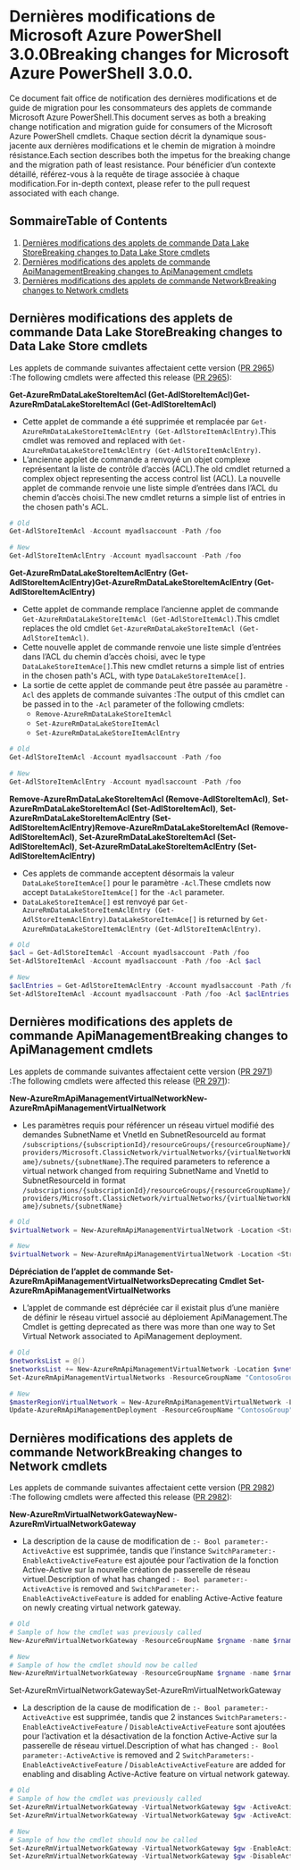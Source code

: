# <a name="breaking-changes-for-microsoft-azure-powershell-300"></a><span data-ttu-id="3a503-101">Dernières modifications de Microsoft Azure PowerShell 3.0.0</span><span class="sxs-lookup"><span data-stu-id="3a503-101">Breaking changes for Microsoft Azure PowerShell 3.0.0.</span></span>

<span data-ttu-id="3a503-102">Ce document fait office de notification des dernières modifications et de guide de migration pour les consommateurs des applets de commande Microsoft Azure PowerShell.</span><span class="sxs-lookup"><span data-stu-id="3a503-102">This document serves as both a breaking change notification and migration guide for consumers of the Microsoft Azure PowerShell cmdlets.</span></span>  <span data-ttu-id="3a503-103">Chaque section décrit la dynamique sous-jacente aux dernières modifications et le chemin de migration à moindre résistance.</span><span class="sxs-lookup"><span data-stu-id="3a503-103">Each section describes both the impetus for the breaking change and the migration path of least resistance.</span></span>  <span data-ttu-id="3a503-104">Pour bénéficier d’un contexte détaillé, référez-vous à la requête de tirage associée à chaque modification.</span><span class="sxs-lookup"><span data-stu-id="3a503-104">For in-depth context, please refer to the pull request associated with each change.</span></span>

## <a name="table-of-contents"></a><span data-ttu-id="3a503-105">Sommaire</span><span class="sxs-lookup"><span data-stu-id="3a503-105">Table of Contents</span></span>
1. [<span data-ttu-id="3a503-106">Dernières modifications des applets de commande Data Lake Store</span><span class="sxs-lookup"><span data-stu-id="3a503-106">Breaking changes to Data Lake Store cmdlets</span></span>](#breaking-changes-to-data-lake-store-cmdlets)
2. [<span data-ttu-id="3a503-107">Dernières modifications des applets de commande ApiManagement</span><span class="sxs-lookup"><span data-stu-id="3a503-107">Breaking changes to ApiManagement cmdlets</span></span>](#breaking-changes-to-apimanagement-cmdlets)
3. [<span data-ttu-id="3a503-108">Dernières modifications des applets de commande Network</span><span class="sxs-lookup"><span data-stu-id="3a503-108">Breaking changes to Network cmdlets</span></span>](#breaking-changes-to-network-cmdlets)

## <a name="breaking-changes-to-data-lake-store-cmdlets"></a><span data-ttu-id="3a503-109">Dernières modifications des applets de commande Data Lake Store</span><span class="sxs-lookup"><span data-stu-id="3a503-109">Breaking changes to Data Lake Store cmdlets</span></span>

<span data-ttu-id="3a503-110">Les applets de commande suivantes affectaient cette version ([PR 2965](https://github.com/Azure/azure-powershell/pull/2965)) :</span><span class="sxs-lookup"><span data-stu-id="3a503-110">The following cmdlets were affected this release ([PR 2965](https://github.com/Azure/azure-powershell/pull/2965)):</span></span>

<span data-ttu-id="3a503-111">**Get-AzureRmDataLakeStoreItemAcl (Get-AdlStoreItemAcl)**</span><span class="sxs-lookup"><span data-stu-id="3a503-111">**Get-AzureRmDataLakeStoreItemAcl (Get-AdlStoreItemAcl)**</span></span>
- <span data-ttu-id="3a503-112">Cette applet de commande a été supprimée et remplacée par ``Get-AzureRmDataLakeStoreItemAclEntry (Get-AdlStoreItemAclEntry)``.</span><span class="sxs-lookup"><span data-stu-id="3a503-112">This cmdlet was removed and replaced with ``Get-AzureRmDataLakeStoreItemAclEntry (Get-AdlStoreItemAclEntry)``.</span></span>
- <span data-ttu-id="3a503-113">L’ancienne applet de commande a renvoyé un objet complexe représentant la liste de contrôle d’accès (ACL).</span><span class="sxs-lookup"><span data-stu-id="3a503-113">The old cmdlet returned a complex object representing the access control list (ACL).</span></span> <span data-ttu-id="3a503-114">La nouvelle applet de commande renvoie une liste simple d’entrées dans l’ACL du chemin d’accès choisi.</span><span class="sxs-lookup"><span data-stu-id="3a503-114">The new cmdlet returns a simple list of entries in the chosen path's ACL.</span></span>

```powershell
# Old
Get-AdlStoreItemAcl -Account myadlsaccount -Path /foo

# New
Get-AdlStoreItemAclEntry -Account myadlsaccount -Path /foo
```

<span data-ttu-id="3a503-115">**Get-AzureRmDataLakeStoreItemAclEntry (Get-AdlStoreItemAclEntry)**</span><span class="sxs-lookup"><span data-stu-id="3a503-115">**Get-AzureRmDataLakeStoreItemAclEntry (Get-AdlStoreItemAclEntry)**</span></span>
- <span data-ttu-id="3a503-116">Cette applet de commande remplace l’ancienne applet de commande ``Get-AzureRmDataLakeStoreItemAcl (Get-AdlStoreItemAcl)``.</span><span class="sxs-lookup"><span data-stu-id="3a503-116">This cmdlet replaces the old cmdlet ``Get-AzureRmDataLakeStoreItemAcl (Get-AdlStoreItemAcl)``.</span></span>
- <span data-ttu-id="3a503-117">Cette nouvelle applet de commande renvoie une liste simple d’entrées dans l’ACL du chemin d’accès choisi, avec le type ``DataLakeStoreItemAce[]``.</span><span class="sxs-lookup"><span data-stu-id="3a503-117">This new cmdlet returns a simple list of entries in the chosen path's ACL, with type ``DataLakeStoreItemAce[]``.</span></span>
- <span data-ttu-id="3a503-118">La sortie de cette applet de commande peut être passée au paramètre ``-Acl`` des applets de commande suivantes :</span><span class="sxs-lookup"><span data-stu-id="3a503-118">The output of this cmdlet can be passed in to the ``-Acl`` parameter of the following cmdlets:</span></span>
   - ``Remove-AzureRmDataLakeStoreItemAcl``
   - ``Set-AzureRmDataLakeStoreItemAcl``
   - ``Set-AzureRmDataLakeStoreItemAclEntry``

```powershell
# Old
Get-AdlStoreItemAcl -Account myadlsaccount -Path /foo

# New
Get-AdlStoreItemAclEntry -Account myadlsaccount -Path /foo
```

<span data-ttu-id="3a503-119">**Remove-AzureRmDataLakeStoreItemAcl (Remove-AdlStoreItemAcl)**, **Set-AzureRmDataLakeStoreItemAcl (Set-AdlStoreItemAcl)**, **Set-AzureRmDataLakeStoreItemAclEntry (Set-AdlStoreItemAclEntry)**</span><span class="sxs-lookup"><span data-stu-id="3a503-119">**Remove-AzureRmDataLakeStoreItemAcl (Remove-AdlStoreItemAcl)**, **Set-AzureRmDataLakeStoreItemAcl (Set-AdlStoreItemAcl)**, **Set-AzureRmDataLakeStoreItemAclEntry (Set-AdlStoreItemAclEntry)**</span></span>
- <span data-ttu-id="3a503-120">Ces applets de commande acceptent désormais la valeur ``DataLakeStoreItemAce[]`` pour le paramètre ``-Acl``.</span><span class="sxs-lookup"><span data-stu-id="3a503-120">These cmdlets now accept ``DataLakeStoreItemAce[]`` for the ``-Acl`` parameter.</span></span>
- <span data-ttu-id="3a503-121">``DataLakeStoreItemAce[]`` est renvoyé par ``Get-AzureRmDataLakeStoreItemAclEntry (Get-AdlStoreItemAclEntry)``.</span><span class="sxs-lookup"><span data-stu-id="3a503-121">``DataLakeStoreItemAce[]`` is returned by ``Get-AzureRmDataLakeStoreItemAclEntry (Get-AdlStoreItemAclEntry)``.</span></span>

```powershell
# Old
$acl = Get-AdlStoreItemAcl -Account myadlsaccount -Path /foo
Set-AdlStoreItemAcl -Account myadlsaccount -Path /foo -Acl $acl

# New
$aclEntries = Get-AdlStoreItemAclEntry -Account myadlsaccount -Path /foo
Set-AdlStoreItemAcl -Account myadlsaccount -Path /foo -Acl $aclEntries
```

## <a name="breaking-changes-to-apimanagement-cmdlets"></a><span data-ttu-id="3a503-122">Dernières modifications des applets de commande ApiManagement</span><span class="sxs-lookup"><span data-stu-id="3a503-122">Breaking changes to ApiManagement cmdlets</span></span>

<span data-ttu-id="3a503-123">Les applets de commande suivantes affectaient cette version ([PR 2971](https://github.com/Azure/azure-powershell/pull/2971)) :</span><span class="sxs-lookup"><span data-stu-id="3a503-123">The following cmdlets were affected this release ([PR 2971](https://github.com/Azure/azure-powershell/pull/2971)):</span></span>

<span data-ttu-id="3a503-124">**New-AzureRmApiManagementVirtualNetwork**</span><span class="sxs-lookup"><span data-stu-id="3a503-124">**New-AzureRmApiManagementVirtualNetwork**</span></span>
- <span data-ttu-id="3a503-125">Les paramètres requis pour référencer un réseau virtuel modifié des demandes SubnetName et VnetId en SubnetResourceId au format ``/subscriptions/{subscriptionId}/resourceGroups/{resourceGroupName}/providers/Microsoft.ClassicNetwork/virtualNetworks/{virtualNetworkName}/subnets/{subnetName}``.</span><span class="sxs-lookup"><span data-stu-id="3a503-125">The required parameters to reference a virtual network changed from requiring SubnetName and VnetId to SubnetResourceId in format ``/subscriptions/{subscriptionId}/resourceGroups/{resourceGroupName}/providers/Microsoft.ClassicNetwork/virtualNetworks/{virtualNetworkName}/subnets/{subnetName}``</span></span>

```powershell
# Old
$virtualNetwork = New-AzureRmApiManagementVirtualNetwork -Location <String> -SubnetName <String> -VnetId <Guid>

# New
$virtualNetwork = New-AzureRmApiManagementVirtualNetwork -Location <String> -SubnetResourceId <String>

```

<span data-ttu-id="3a503-126">**Dépréciation de l’applet de commande Set-AzureRmApiManagementVirtualNetworks**</span><span class="sxs-lookup"><span data-stu-id="3a503-126">**Deprecating Cmdlet Set-AzureRmApiManagementVirtualNetworks**</span></span>
- <span data-ttu-id="3a503-127">L’applet de commande est dépréciée car il existait plus d’une manière de définir le réseau virtuel associé au déploiement ApiManagement.</span><span class="sxs-lookup"><span data-stu-id="3a503-127">The Cmdlet is getting deprecated as there was more than one way to Set Virtual Network associated to ApiManagement deployment.</span></span>

```powershell
# Old
$networksList = @()
$networksList += New-AzureRmApiManagementVirtualNetwork -Location $vnetLocation -VnetId $vnetId -SubnetName $subnetName
Set-AzureRmApiManagementVirtualNetworks -ResourceGroupName "ContosoGroup" -Name "ContosoApi" -VirtualNetworks $networksList

# New
$masterRegionVirtualNetwork = New-AzureRmApiManagementVirtualNetwork -Location <String> -SubnetResourceId <String>
Update-AzureRmApiManagementDeployment -ResourceGroupName "ContosoGroup" -Name "ContosoApi" -VirtualNetwork $masterRegionVirtualNetwork
```

## <a name="breaking-changes-to-network-cmdlets"></a><span data-ttu-id="3a503-128">Dernières modifications des applets de commande Network</span><span class="sxs-lookup"><span data-stu-id="3a503-128">Breaking changes to Network cmdlets</span></span>

<span data-ttu-id="3a503-129">Les applets de commande suivantes affectaient cette version ([PR 2982](https://github.com/Azure/azure-powershell/pull/2982)) :</span><span class="sxs-lookup"><span data-stu-id="3a503-129">The following cmdlets were affected this release ([PR 2982](https://github.com/Azure/azure-powershell/pull/2982)):</span></span>

<span data-ttu-id="3a503-130">**New-AzureRmVirtualNetworkGateway**</span><span class="sxs-lookup"><span data-stu-id="3a503-130">**New-AzureRmVirtualNetworkGateway**</span></span>
- <span data-ttu-id="3a503-131">La description de la cause de modification de ``:- Bool parameter:-ActiveActive`` est supprimée, tandis que l’instance ``SwitchParameter:-EnableActiveActiveFeature`` est ajoutée pour l’activation de la fonction Active-Active sur la nouvelle création de passerelle de réseau virtuel.</span><span class="sxs-lookup"><span data-stu-id="3a503-131">Description of what has changed ``:- Bool parameter:-ActiveActive`` is removed and ``SwitchParameter:-EnableActiveActiveFeature`` is added for enabling Active-Active feature on newly creating virtual network gateway.</span></span>

```powershell
# Old 
# Sample of how the cmdlet was previously called
New-AzureRmVirtualNetworkGateway -ResourceGroupName $rgname -name $rname -Location $location -IpConfigurations $vnetIpConfig1,$vnetIpConfig2 -GatewayType Vpn -VpnType RouteBased -EnableBgp $false -GatewaySku HighPerformance -ActiveActive $true

# New
# Sample of how the cmdlet should now be called
New-AzureRmVirtualNetworkGateway -ResourceGroupName $rgname -name $rname -Location $location -IpConfigurations $vnetIpConfig1,$vnetIpConfig2 -GatewayType Vpn -VpnType RouteBased -EnableBgp $false -GatewaySku HighPerformance -EnableActiveActiveFeature
```

<span data-ttu-id="3a503-132">Set-AzureRmVirtualNetworkGateway</span><span class="sxs-lookup"><span data-stu-id="3a503-132">Set-AzureRmVirtualNetworkGateway</span></span>
- <span data-ttu-id="3a503-133">La description de la cause de modification de ``:- Bool parameter:-ActiveActive`` est supprimée, tandis que 2 instances ``SwitchParameters:-EnableActiveActiveFeature`` / ``DisableActiveActiveFeature`` sont ajoutées pour l’activation et la désactivation de la fonction Active-Active sur la passerelle de réseau virtuel.</span><span class="sxs-lookup"><span data-stu-id="3a503-133">Description of what has changed ``:- Bool parameter:-ActiveActive`` is removed and 2 ``SwitchParameters:-EnableActiveActiveFeature`` / ``DisableActiveActiveFeature`` are added for enabling and disabling Active-Active feature on virtual network gateway.</span></span>

```powershell
# Old
# Sample of how the cmdlet was previously called
Set-AzureRmVirtualNetworkGateway -VirtualNetworkGateway $gw -ActiveActive $true
Set-AzureRmVirtualNetworkGateway -VirtualNetworkGateway $gw -ActiveActive $false  

# New
# Sample of how the cmdlet should now be called
Set-AzureRmVirtualNetworkGateway -VirtualNetworkGateway $gw -EnableActiveActiveFeature
Set-AzureRmVirtualNetworkGateway -VirtualNetworkGateway $gw -DisableActiveActiveFeature
```